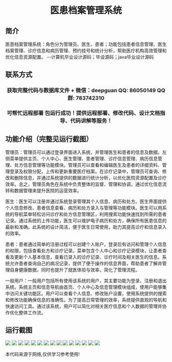 <p><h1 align="center">医患档案管理系统</h1></p>

## 简介
医患档案管理系统：角色分为管理员、医生、患者；功能包括患者信息管理、医生档案管理、诊疗信息和病历管理、预约挂号和统计分析，帮助医疗机构高效管理和优化信息资源配置。    --计算机毕业设计源码；毕设源码；java毕业设计源码


## 联系方式
<p><h3 align="center">获取完整代码与数据库文件 + 微信：deepguan QQ: 86050149 QQ群: 783742310</h3></p>
<p><h3 align="center">可帮忙远程部署 包运行成功！提供远程部署、修改代码、设计文档指导、代码讲解等服务！</h3></p>

## 功能介绍（完整见运行截图）
管理员：管理员可以通过登录界面进入系统，并管理医生和患者的信息及数据。左侧菜单提供主页、个人中心、医生管理、患者管理、诊疗信息管理、病历信息管理、处方信息管理等功能模块。管理员可以查看和编辑医生及患者的详细资料、管理登录及权限分配，上传和更新重要医疗档案。在诊疗记录中，管理员可查询、修改和删除信息，并通过系统提供的数据进行统计分析，以优化医院资源配置及诊疗效率。总之，管理员角色在系统中负责整体的监督、管理和协调，通过优化信息流转和数据管理来提升医院的运营效率。

医生：医生可以注册并通过系统登录管理其个人信息、病历和处方。医生界面提供个人信息修改、患者信息查看、病历和处方录入与管理等功能模块。医生可以用系统的导航菜单轻松访问诊疗和处方信息管理区，利用搜索功能快速找到所需的患者记录。通过系统的上传功能，医生可以维护电子病历和处方，确保所有医患信息的最新和准确。此系统的设计简洁，便于医生日常使用，助力其提高诊疗和信息录入的效率。

患者：患者通过简单的注册过程可以创建个人账户，登录后有访问和管理个人信息的权限，包括查看处方和诊疗记录。菜单包含个人中心和诊疗记录模块，让患者查看及更新个人基本信息，查看已录入的诊疗记录、诊疗时间及相关医生的信息。系统允许患者查询自己的病况记录，提供了便于操作的信息界面，帮助患者了解并管理自身健康数据，同时也提升了就医体验与效率，简化了管理流程。

一般用户：一般用户包括所有使用该系统的用户，其主要功能为登录、注册和退出系统。系统主页和信息导航由首页、个人中心及信息管理模块组成，使用户能够集中访问关键功能区。用户可以查看个人信息、修改账户设置，使用系统提供的搜索和修改功能确保信息的准确性。为了提高日常管理的效率，系统提供直观的导航和快速访问工具。通过该系统，用户可以简化对相关医疗信息和个人数据的管理并协作优化整体工作流。


## 运行截图
![](img/001.jpg)
![](img/002.jpg)
![](img/003.jpg)
![](img/004.jpg)
![](img/005.jpg)
![](img/006.jpg)
![](img/007.jpg)
![](img/008.jpg)
![](img/009.jpg)
![](img/010.jpg)
![](img/011.jpg)
![](img/012.jpg)
![](img/013.jpg)
![](img/014.jpg)
![](img/015.jpg)

<p>本代码来源于网络,仅供学习参考使用!</p>
